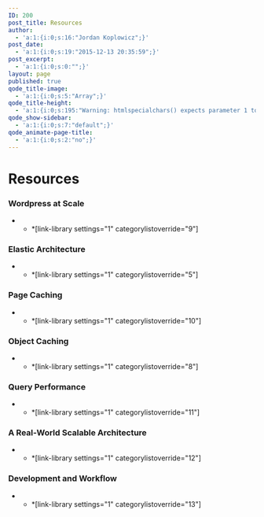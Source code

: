 ```yaml
---
ID: 200
post_title: Resources
author:
  - 'a:1:{i:0;s:16:"Jordan Koplowicz";}'
post_date:
  - 'a:1:{i:0;s:19:"2015-12-13 20:35:59";}'
post_excerpt:
  - 'a:1:{i:0;s:0:"";}'
layout: page
published: true
qode_title-image:
  - 'a:1:{i:0;s:5:"Array";}'
qode_title-height:
  - 'a:1:{i:0;s:195:"Warning: htmlspecialchars() expects parameter 1 to be string, array given in /srv/bindings/37fb02e198e441baa11ec65580c9840c/code/wp-content/themes/bridge/framework/lib/qode.layout.php on line 512";}'
qode_show-sidebar:
  - 'a:1:{i:0;s:7:"default";}'
qode_animate-page-title:
  - 'a:1:{i:0;s:2:"no";}'
---
```

# Resources  

### Wordpress at Scale

*   *   *[link-library settings="1" categorylistoverride="9"] 

### Elastic Architecture

*   *   *[link-library settings="1" categorylistoverride="5"] 

### Page Caching

*   *   *[link-library settings="1" categorylistoverride="10"] 

### Object Caching

*   *   *[link-library settings="1" categorylistoverride="8"] 

### Query Performance

*   *   *[link-library settings="1" categorylistoverride="11"] 

### A Real-World Scalable Architecture

*   *   *[link-library settings="1" categorylistoverride="12"] 

### Development and Workflow

*   *   *[link-library settings="1" categorylistoverride="13"]  